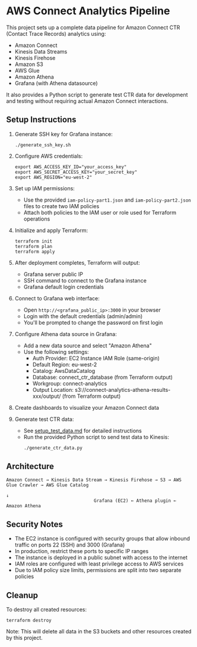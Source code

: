 # AWS Connect Analytics Pipeline

This project sets up a complete data pipeline for Amazon Connect CTR (Contact Trace Records) analytics using:
- Amazon Connect
- Kinesis Data Streams
- Kinesis Firehose
- Amazon S3
- AWS Glue
- Amazon Athena
- Grafana (with Athena datasource)

It also provides a Python script to generate test CTR data for development and testing without requiring actual Amazon Connect interactions.

## Setup Instructions

1. Generate SSH key for Grafana instance:
   ```
   ./generate_ssh_key.sh
   ```

2. Configure AWS credentials:
   ```
   export AWS_ACCESS_KEY_ID="your_access_key"
   export AWS_SECRET_ACCESS_KEY="your_secret_key"
   export AWS_REGION="eu-west-2"
   ```
   
3. Set up IAM permissions:
   - Use the provided `iam-policy-part1.json` and `iam-policy-part2.json` files to create two IAM policies
   - Attach both policies to the IAM user or role used for Terraform operations

4. Initialize and apply Terraform:
   ```
   terraform init
   terraform plan
   terraform apply
   ```

5. After deployment completes, Terraform will output:
   - Grafana server public IP
   - SSH command to connect to the Grafana instance
   - Grafana default login credentials

6. Connect to Grafana web interface:
   - Open `http://<grafana_public_ip>:3000` in your browser
   - Login with the default credentials (admin/admin)
   - You'll be prompted to change the password on first login

7. Configure Athena data source in Grafana:
   - Add a new data source and select "Amazon Athena"
   - Use the following settings:
     - Auth Provider: EC2 Instance IAM Role (same-origin)
     - Default Region: eu-west-2
     - Catalog: AwsDataCatalog
     - Database: connect_ctr_database (from Terraform output)
     - Workgroup: connect-analytics
     - Output Location: s3://connect-analytics-athena-results-xxx/output/ (from Terraform output)

8. Create dashboards to visualize your Amazon Connect data

9. Generate test CTR data:
   - See [setup_test_data.md](setup_test_data.md) for detailed instructions
   - Run the provided Python script to send test data to Kinesis:
     ```bash
     ./generate_ctr_data.py
     ```

## Architecture

```
Amazon Connect → Kinesis Data Stream → Kinesis Firehose → S3 → AWS Glue Crawler → AWS Glue Catalog
                                                                                       ↓
                                 Grafana (EC2) ← Athena plugin ← Amazon Athena
```

## Security Notes

- The EC2 instance is configured with security groups that allow inbound traffic on ports 22 (SSH) and 3000 (Grafana)
- In production, restrict these ports to specific IP ranges
- The instance is deployed in a public subnet with access to the internet
- IAM roles are configured with least privilege access to AWS services
- Due to IAM policy size limits, permissions are split into two separate policies

## Cleanup

To destroy all created resources:
```
terraform destroy
```

Note: This will delete all data in the S3 buckets and other resources created by this project.